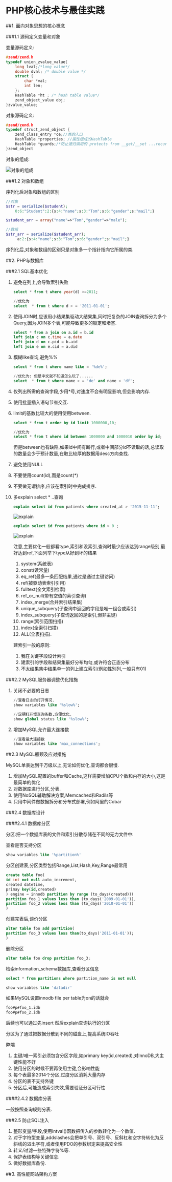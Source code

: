 # PHP核心技术与最佳实践

##1. 面向对象思想的核心概念

###1.1 源码定义变量和对象

变量源码定义:

```c
#zend/zend.h
typedef union_zvalue_value{
    long lval;/*long value*/
    double dval; /* double value */
    struct {
        char *val;
        int len;
    };
    HashTable *ht ; /* hash table value*/
    zend_object_value obj;
}zvalue_value;
```

对象源码定义:

```c
#zend/zend.h
typedef struct_zend_object {
    zend_class_entry *ce;//类的入口
    HashTable *properties; //属性组成的HashTable
    HashTable *guards;/*防止递归调用的 protects from __get/__set ...recursion */
}zend_object
```

对象的组成:

![对象的组成](QQ20160129-1.png)

###1.2 对象和数组

序列化后对象和数组的区别

```php
//对象
$str = serialize($student);
    0:6:"Student":2:{s:4:"name";s:3:"Tom";s:6:"gender";s:"mail";}

$student_arr = array("name"=>"Tom","gender"=>"male");

//数组
$str_arr = serialize($student_arr);
     a:2:{s:4:"name";s:3:"Tom";s:6:"gender";s:"mail";}
```

序列化后,对象和数组的区别只是对象多一个指针指向它所属的类.

##2. PHP与数据库

###2.1 SQL基本优化

1. 避免在列上,会导致索引失败

    ```sql
    select * from t where year(d) >=2011;
    
    //优化为
    select  * from t where d > = '2011-01-01';
    ```
2. 使用JOIN时,应该用小结果集驱动大结果集,同时把复杂的JOIN查询拆分为多个Query,因为JOIN多个表,可能导致更多的锁定和堵塞.
    
    ```sql
    select * from a join on a.id = b.id
    left join c on c.time = a.date
    left join d on c.pid = b.aid
    left join e on e.cid = a.did
    ```
3. 模糊like查询,避免%%

    ```sql
    select * from t where name like = '%de%';
    
    //优化为: 但是中文就不知道怎么玩了......
    select  * from t where name > = 'de' and name < 'df';
    ```
4. 仅列出所需的查询字段,少用*号,对速度不会有明显影响,但会影响内存.
5. 使用批量插入语句节省交互.
6. limit的基数比较大的使用使用between.

    ```sql
    select * from t order by id limit 1000000,10;
    
    //优化为
    select * from t where id between 1000000 and 1000010 order by id;
    ```
    
    但是between也有缺陷,如果id中间有断行,或者中间部分id不读取的话,总读取的数量会少于预计数量,在取比较厚的数据用desc方向查找.
7. 避免使用NULL
8. 不要使用count(id),而是count(*)
9. 不要做无谓排序,应该在索引时中完成排序.
10. 多explain select * ..查询

    ```sql
    explain select id from patients where created_at > '2015-11-11';
    ```
    ![explain](QQ20160131-2.png)
    ```sql
    explain select id from patients where id > 0 ;
    ```
    ![explain](QQ20160131-3.png)
    
    注意,主要优化一般都看type,索引和没索引,查询时最少应该达到range级别,最好达到ref,下面列举下type从好到坏的结果
    
    1. system(系统表)
    2. const(读常量)
    3. eq_ref(最多一条匹配结果,通过是通过主键访问)
    4. ref(被驱动表索引引用)
    5. fulltext(全文索引检索)
    6. ref_or_null(带有空值的索引查询)
    7. index_merge(合并索引结果集)
    8. unique_subquery(子查询中返回的字段是唯一组合或索引)
    9. index_subquery(子查询返回的是索引,但非主键)
    10. range(索引范围扫描)
    11. index(全索引扫描)
    12. ALL(全表扫描).
    
    建索引一般的原则: 
    1. 我在关键字段设计索引
    2. 建索引的字段和结果集最好分布均匀,或许符合正态分布
    3. 不太结果集中结果单一的列上建立索引(例如性别列,一般只有01)
    
###2.2 MySQL服务器调整优化措施

1. 关闭不必要的日志

    ```sql
    //查看日志的打开情况.
    show variables like '%slow%';
    
    //定期打开慢查询条数,方便优化.
    show global status like '%slow%';
    ```
2. 增加MySQL允许最大连接数

    ```sql
    //查看最大连接数
    show variables like 'max_connections';
    ```
    
##2.3 MySQL瓶颈及应对措施

MySQL单表达到千万级以上,无论如何优化,查询都会很慢.

1. 增加MySQL配置的buffer和Cache,这样需要增加CPU个数和内存的大小,这是最简单的优化
2. 对数据库进行分区,分表.
3. 使用NoSQL辅助解决方案,Memcached和Radils等
4. 只用中间件做数据拆分和分布式部署,例如阿里的Cobar

###2.4 数据库设计

####2.4.1 数据库分区

分区:把一个数据库表的文件和索引分散存储在不同的无力文件中:

查看是否支持分区

```sql
show variables like '%partition%'
```

分区创建表,分区类型包括Range,List,Hash,Key,Range最常用

```sql
create table foo(
id int not null auto_increment,
created datetime,
primay key(id,created)
) engine = innodb partition by range (to_days(created))(
partition foo_1 values less than (to_days('2009-01-01')),
partition foo_2 values less than (to_days('2010-01-01'))
)
```

创建完表后,谈价分区

```sql
alter table foo add partition(
partition foo_3 values less than(to_days('2011-01-01'));
)
```
删除分区
```sql
alter table foo drop partition foo_3;
```

检索information_schema数据库,查看分区信息
```sql
select * from partitions where partition_name is not null
```

```sql
show variables like 'datadir'
```

如果MySQL设置innodb file per table为on的话就会

```sql
foo#p#foo_1.idb
foo#p#foo_2.idb
```

后续也可以通过先insert 然后explain查询执行的分区

分区为了通过把数据分散到不同的磁盘上,提高系统IO吞吐

弊端

1. 主键/唯一索引必须包含分区字段,如primary key(id,created),对InnoDB,大主键性能不好
2. 使用分区的时候不要再使用主键,会影响性能
3. 每个表最多2014个分区,过度分区消耗大量内存
4. 分区的表不支持外键
5. 分区后,可能造成索引失效,需要验证分区可行性

####2.4.2 数据库分表

一般按照查询规则分表.

###2.5 防止SQL注入

1. 整形变量/字段,使用intval()函数把传入的参数转化为一个数值.
2. 对于字符型变量,addslashes会把单引号、双引号、反斜杠和空字符转化为反斜线的溢出字符,或者使用PDO的参数绑定来提高安全性
3. 转义/过滤一些特殊字符%等.
4. 保护表结构等关键信息.
5. 做好数据库备份.

##3. 高性能网站架构方案